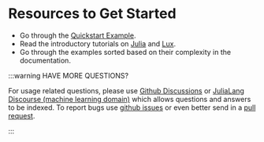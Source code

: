 # Resources to Get Started

* Go through the [Quickstart Example](/introduction/quickstart).
* Read the introductory tutorials on
  [Julia](https://jump.dev/JuMP.jl/stable/tutorials/getting_started/getting_started_with_julia/#Getting-started-with-Julia)
  and [Lux](/tutorials/).
* Go through the examples sorted based on their complexity in the documentation.

:::warning HAVE MORE QUESTIONS?

For usage related questions, please use
[Github Discussions](https://github.com/avik-pal/Lux.jl/discussions) or
[JuliaLang Discourse (machine learning domain)](https://discourse.julialang.org/c/domain/ml/)
which allows questions and answers to be indexed. To report bugs use
[github issues](https://github.com/LuxDL/Lux.jl/issues) or even better send in a
[pull request](https://github.com/LuxDL/Lux.jl/pulls).

:::